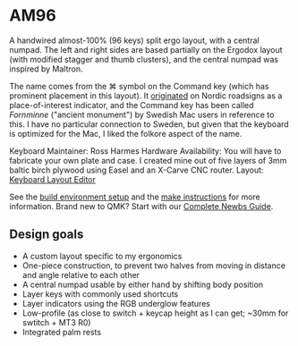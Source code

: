 # AM96

A handwired almost-100% (96 keys) split ergo layout, with a central numpad. The left and right sides are based partially on the Ergodox layout (with modified stagger and thumb clusters), and the central numpad was inspired by Maltron. 

The name comes from the ⌘ symbol on the Command key (which has prominent placement in this layout). It [originated](https://en.wikipedia.org/wiki/Command_key#Origin_of_the_symbol) on Nordic roadsigns as a place-of-interest indicator, and the Command key has been called _Fornminne_ ("ancient monument") by Swedish Mac users in reference to this. I have no particular connection to Sweden, but given that the keyboard is optimized for the Mac, I liked the folkore aspect of the name. 

Keyboard Maintainer: Ross Harmes
Hardware Availability: You will have to fabricate your own plate and case. I created mine out of five layers of 3mm baltic birch plywood using Easel and an X-Carve CNC router.
Layout: [Keyboard Layout Editor](http://www.keyboard-layout-editor.com/#/gists/aaa64d553c73dd6a8e15c7e91637d76c)

See the [build environment setup](https://docs.qmk.fm/#/getting_started_build_tools) and the [make instructions](https://docs.qmk.fm/#/getting_started_make_guide) for more information. Brand new to QMK? Start with our [Complete Newbs Guide](https://docs.qmk.fm/#/newbs).

## Design goals
* A custom layout specific to my ergonomics
* One-piece construction, to prevent two halves from moving in distance and angle relative to each other
* A central numpad usable by either hand by shifting body position
* Layer keys with commonly used shortcuts
* Layer indicators using the RGB underglow features
* Low-profile (as close to switch + keycap height as I can get; ~30mm for swtitch + MT3 R0)
* Integrated palm rests

